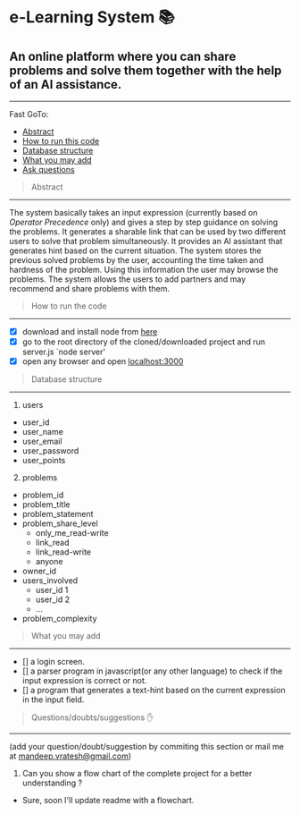 e-Learning System :books:
===

## An online platform where you can share problems and solve them together with the help of an AI assistance.
---

Fast GoTo:
- [Abstract](https://github.com/mandeep-vratesh/learning/blob/master/README.md#abstract)
- [How to run this code](https://github.com/mandeep-vratesh/learning/blob/master/README.md#how-to-run-the-code)
- [Database structure](https://github.com/mandeep-vratesh/learning/blob/master/README.md#database-structure)
- [What you may add](https://github.com/mandeep-vratesh/learning/blob/master/README.md#what-you-may-add)
- [Ask questions](https://github.com/mandeep-vratesh/learning/blob/master/README.md#ask-questions)

>Abstract
---

  The system basically takes an input expression (currently based on _Operator Precedence_ only) and gives a step by step guidance on solving the problems. It generates a sharable link that can be used by two different users to solve that problem simultaneously. It provides an AI assistant that generates hint based on the current situation.
  The system stores the previous solved problems by the user, accounting the time taken and hardness of the problem. Using this information the user may browse the problems.
  The system allows the users to add partners and may recommend and share problems with them.
  
>How to run the code
---

- [x] download and install node from [here](https://nodejs.org/en/)
- [x] go to the root directory of the cloned/downloaded project and run server.js
      `node server'
- [x] open any browser and open [localhost:3000](http://localhost:3000)

>Database structure
---

1. users
  - user_id
  - user_name
  - user_email
  - user_password
  - user_points
2. problems
  - problem_id
  - problem_title
  - problem_statement
  - problem_share_level
      * only_me_read-write
      * link_read
      * link_read-write
      * anyone
  - owner_id
  - users_involved
      * user_id 1
      * user_id 2
      * ...
  - problem_complexity
  
>What you may add
---

- [] a login screen.
- [] a parser program in javascript(or any other language) to check if the input expression is correct or not.
- [] a program that generates a text-hint based on the current expression in the input field.

>Questions/doubts/suggestions :raised_hand:
---

(add your question/doubt/suggestion by commiting this section or mail me at mandeep.vratesh@gmail.com)

1. Can you show a flow chart of the complete project for a better understanding ?
  - Sure, soon I'll update readme with a flowchart.
